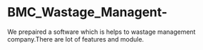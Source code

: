 # BMC_Wastage_Managent-
We prepaired a software which is helps to wastage management company.There are lot of features and module.
